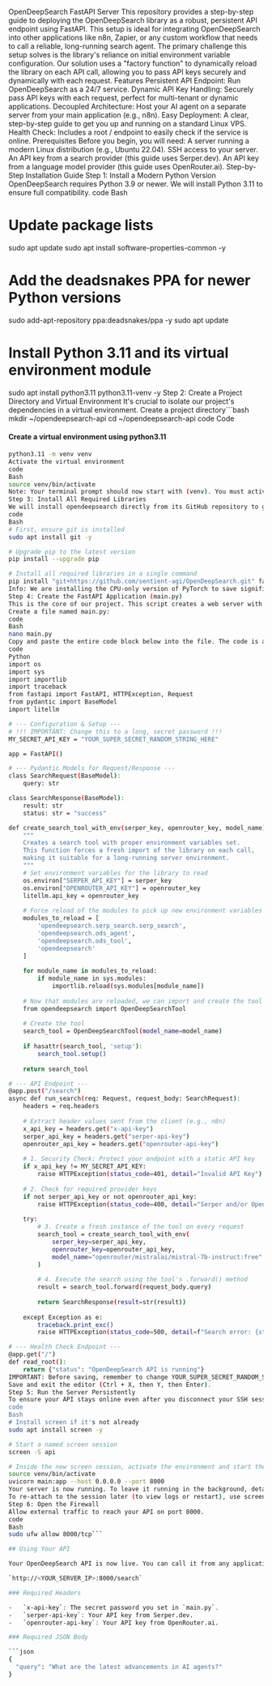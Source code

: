 OpenDeepSearch FastAPI Server
This repository provides a step-by-step guide to deploying the OpenDeepSearch library as a robust, persistent API endpoint using FastAPI. This setup is ideal for integrating OpenDeepSearch into other applications like n8n, Zapier, or any custom workflow that needs to call a reliable, long-running search agent.
The primary challenge this setup solves is the library's reliance on initial environment variable configuration. Our solution uses a "factory function" to dynamically reload the library on each API call, allowing you to pass API keys securely and dynamically with each request.
Features
Persistent API Endpoint: Run OpenDeepSearch as a 24/7 service.
Dynamic API Key Handling: Securely pass API keys with each request, perfect for multi-tenant or dynamic applications.
Decoupled Architecture: Host your AI agent on a separate server from your main application (e.g., n8n).
Easy Deployment: A clear, step-by-step guide to get you up and running on a standard Linux VPS.
Health Check: Includes a root / endpoint to easily check if the service is online.
Prerequisites
Before you begin, you will need:
A server running a modern Linux distribution (e.g., Ubuntu 22.04).
SSH access to your server.
An API key from a search provider (this guide uses Serper.dev).
An API key from a language model provider (this guide uses OpenRouter.ai).
Step-by-Step Installation Guide
Step 1: Install a Modern Python Version
OpenDeepSearch requires Python 3.9 or newer. We will install Python 3.11 to ensure full compatibility.
code
Bash
# Update package lists
sudo apt update
sudo apt install software-properties-common -y

# Add the deadsnakes PPA for newer Python versions
sudo add-apt-repository ppa:deadsnakes/ppa -y
sudo apt update

# Install Python 3.11 and its virtual environment module
sudo apt install python3.11 python3.11-venv -y
Step 2: Create a Project Directory and Virtual Environment
It's crucial to isolate our project's dependencies in a virtual environment.
Create a project directory```bash
mkdir ~/opendeepsearch-api
cd ~/opendeepsearch-api
code
Code
#### Create a virtual environment using python3.11
```bash
python3.11 -m venv venv
Activate the virtual environment
code
Bash
source venv/bin/activate
Note: Your terminal prompt should now start with (venv). You must activate this environment every time you work on the project.
Step 3: Install All Required Libraries
We will install opendeepsearch directly from its GitHub repository to get the latest version, along with all other necessary libraries.
code
Bash
# First, ensure git is installed
sudo apt install git -y

# Upgrade pip to the latest version
pip install --upgrade pip

# Install all required libraries in a single command
pip install "git+https://github.com/sentient-agi/OpenDeepSearch.git" fastapi uvicorn "torch --index-url https://download.pytorch.org/whl/cpu" loguru nest_asyncio litellm
Info: We are installing the CPU-only version of PyTorch to save significant disk space, as this build does not require a GPU.
Step 4: Create the FastAPI Application (main.py)
This is the core of our project. This script creates a web server with a /search endpoint that dynamically rigs and runs the OpenDeepSearchTool.
Create a file named main.py:
code
Bash
nano main.py
Copy and paste the entire code block below into the file. The code is also available in the main.py file in this repository.
code
Python
import os
import sys
import importlib
import traceback
from fastapi import FastAPI, HTTPException, Request
from pydantic import BaseModel
import litellm

# --- Configuration & Setup ---
# !!! IMPORTANT: Change this to a long, secret password !!!
MY_SECRET_API_KEY = "YOUR_SUPER_SECRET_RANDOM_STRING_HERE"

app = FastAPI()

# --- Pydantic Models for Request/Response ---
class SearchRequest(BaseModel):
    query: str

class SearchResponse(BaseModel):
    result: str
    status: str = "success"

def create_search_tool_with_env(serper_key, openrouter_key, model_name):
    """
    Creates a search tool with proper environment variables set.
    This function forces a fresh import of the library on each call,
    making it suitable for a long-running server environment.
    """
    # Set environment variables for the library to read
    os.environ["SERPER_API_KEY"] = serper_key
    os.environ["OPENROUTER_API_KEY"] = openrouter_key
    litellm.api_key = openrouter_key
    
    # Force reload of the modules to pick up new environment variables
    modules_to_reload = [
        'opendeepsearch.serp_search.serp_search',
        'opendeepsearch.ods_agent',
        'opendeepsearch.ods_tool',
        'opendeepsearch'
    ]
    
    for module_name in modules_to_reload:
        if module_name in sys.modules:
            importlib.reload(sys.modules[module_name])
    
    # Now that modules are reloaded, we can import and create the tool
    from opendeepsearch import OpenDeepSearchTool
    
    # Create the tool
    search_tool = OpenDeepSearchTool(model_name=model_name)
    
    if hasattr(search_tool, 'setup'):
        search_tool.setup()
    
    return search_tool

# --- API Endpoint ---
@app.post("/search")
async def run_search(req: Request, request_body: SearchRequest):
    headers = req.headers
    
    # Extract header values sent from the client (e.g., n8n)
    x_api_key = headers.get("x-api-key")
    serper_api_key = headers.get("serper-api-key")
    openrouter_api_key = headers.get("openrouter-api-key")
    
    # 1. Security Check: Protect your endpoint with a static API key
    if x_api_key != MY_SECRET_API_KEY:
        raise HTTPException(status_code=401, detail="Invalid API Key")
    
    # 2. Check for required provider keys
    if not serper_api_key or not openrouter_api_key:
        raise HTTPException(status_code=400, detail="Serper and/or OpenRouter API keys missing")
    
    try:
        # 3. Create a fresh instance of the tool on every request
        search_tool = create_search_tool_with_env(
            serper_key=serper_api_key,
            openrouter_key=openrouter_api_key,
            model_name="openrouter/mistralai/mistral-7b-instruct:free" # Or any other model
        )
        
        # 4. Execute the search using the tool's .forward() method
        result = search_tool.forward(request_body.query)
        
        return SearchResponse(result=str(result))
        
    except Exception as e:
        traceback.print_exc()
        raise HTTPException(status_code=500, detail=f"Search error: {str(e)}")

# --- Health Check Endpoint ---
@app.get("/")
def read_root():
    return {"status": "OpenDeepSearch API is running"}
IMPORTANT: Before saving, remember to change YOUR_SUPER_SECRET_RANDOM_STRING_HERE to your own unique, secret password. This will be used to protect your API.
Save and exit the editor (Ctrl + X, then Y, then Enter).
Step 5: Run the Server Persistently
To ensure your API stays online even after you disconnect your SSH session, we'll use screen.
code
Bash
# Install screen if it's not already
sudo apt install screen -y

# Start a named screen session
screen -S api

# Inside the new screen session, activate the environment and start the Uvicorn server
source venv/bin/activate
uvicorn main:app --host 0.0.0.0 --port 8000
Your server is now running. To leave it running in the background, detach from the session by pressing Ctrl + A, releasing, and then pressing D.
To re-attach to the session later (to view logs or restart), use screen -r api.
Step 6: Open the Firewall
Allow external traffic to reach your API on port 8000.
code
Bash
sudo ufw allow 8000/tcp```

## Using Your API

Your OpenDeepSearch API is now live. You can call it from any application (like n8n, Postman, or a custom script) by sending a `POST` request to:

`http://<YOUR_SERVER_IP>:8000/search`

### Required Headers

-   `x-api-key`: The secret password you set in `main.py`.
-   `serper-api-key`: Your API key from Serper.dev.
-   `openrouter-api-key`: Your API key from OpenRouter.ai.

### Required JSON Body

```json
{
  "query": "What are the latest advancements in AI agents?"
}
